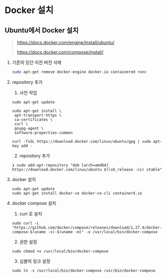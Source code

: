 # Docker 설치



## Ubuntu에서 Docker 설치

> https://docs.docker.com/engine/install/ubuntu/
>
> https://docs.docker.com/compose/install/

1. 기존의 있던 이전 버전 삭제

   ```zsh
   sudo apt-get remove docker-engine docker.io containered runc
   ```

2. repository 추가

   1.  사전 작업

   ```shell
   sudo apt-get update
   
   sudo apt-get install \
   	apt-transport-https \
   	ca-certificates \
   	curl \
   	gnupg-agent \
   	software-properties-common
   	
   curl -fsSL https://download.docker.com/linux/ubuntu/gpg | sudo apt-key add -
   ```

   2. repository 추가

   ```shell
   ❯ sudo add-apt-repository "deb [arch=amd64] https://download.docker.com/linux/ubuntu $(lsb_release -cs) stable"
   ```

3. docker 설치

   ```shell
   sudo apt-get update
   sudo apt-get install docker-ce docker-ce-cli containerd.io
   ```

4. docker compose 설치

   1. curl 로 설치

   ```shell
   sudo curl -L "https://github.com/docker/compose/releases/download/1.27.4/docker-compose-$(uname -s)-$(uname -m)" -o /usr/local/bin/docker-compose
   ```

   2. 권한 설정

   ```shell
   sudo chmod +x /usr/local/bin/docker-compose
   ```

   3. 심볼릭 링크 설정

   ```shell
   sudo ln -s /usr/local/bin/docker-compose /usr/bin/docker-compose
   ```

   